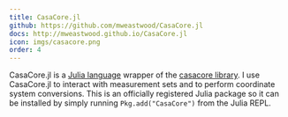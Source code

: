 ```yaml
---
title: CasaCore.jl
github: https://github.com/mweastwood/CasaCore.jl
docs: http://mweastwood.github.io/CasaCore.jl
icon: imgs/casacore.png
order: 4
---
```


CasaCore.jl is a [Julia language](http://julialang.org/) wrapper of the
[casacore library](http://casacore.github.io/casacore/). I use CasaCore.jl
to interact with measurement sets and to perform coordinate system conversions.
This is an officially registered Julia package so it can be installed by simply
running `Pkg.add("CasaCore")` from the Julia REPL.

